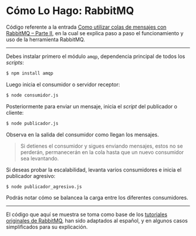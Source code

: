 # Cómo Lo Hago: RabbitMQ

Código referente a la entrada [Como utilizar colas de mensajes con RabbitMQ – Parte II](http://codehero.co/como-utilizar-colas-de-mensajes-con-rabbitmq-parte-ii/), en la cual se explica paso a paso el funcionamiento y uso de la herramienta RabbitMQ.

***

Debes instalar primero el módulo `amqp`, dependencia principal de todos los *scripts*:

```sh
$ npm install amqp
```

Luego inicia el consumidor o servidor receptor:

```sh
$ node consumidor.js
```

Posteriormente para enviar un mensaje, inicia el *script* del publicador o cliente:

```sh
$ node publicador.js
```

Observa en la salida del consumidor como llegan los mensajes.

> Si detienes el consumidor y sigues enviando mensajes, estos no se perderán, permanecerán en la cola hasta que un nuevo consumidor sea levantando.

Si deseas probar la escalabilidad, levanta varios consumidores e inicia el publicador agresivo:

```sh
$ node publicador_agresivo.js
```

Podrás notar cómo se balancea la carga entre los diferentes consumidores.

***

El código que aquí se muestra se toma como base de los [tutoriales originales de RabbitMQ](https://github.com/rabbitmq/rabbitmq-tutorials), han sido adaptados al español, y en algunos casos simplificados para su explicación.
